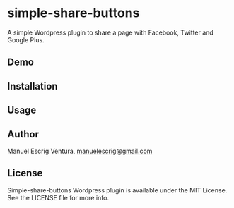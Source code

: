 # simple-share-buttons
A simple Wordpress plugin to share a page with Facebook, Twitter and Google Plus.

## Demo


## Installation


## Usage



## Author

Manuel Escrig Ventura, manuelescrig@gmail.com

## License

Simple-share-buttons Wordpress plugin is available under the MIT License. See the LICENSE file for more info.
